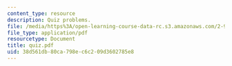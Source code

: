 ```yaml
---
content_type: resource
description: Quiz problems.
file: /media/https%3A/open-learning-course-data-rc.s3.amazonaws.com/2-996-sailing-yacht-design-13-734-fall-2003/38d561db80ca798ec6c209d3602785e8_quiz.pdf
file_type: application/pdf
resourcetype: Document
title: quiz.pdf
uid: 38d561db-80ca-798e-c6c2-09d3602785e8
---
```

